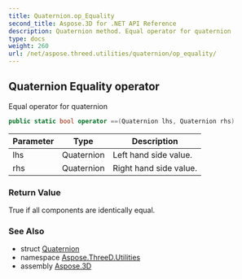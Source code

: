 ```yaml
---
title: Quaternion.op_Equality
second_title: Aspose.3D for .NET API Reference
description: Quaternion method. Equal operator for quaternion
type: docs
weight: 260
url: /net/aspose.threed.utilities/quaternion/op_equality/
---
```

## Quaternion Equality operator

Equal operator for quaternion

```csharp
public static bool operator ==(Quaternion lhs, Quaternion rhs)
```

| Parameter | Type | Description |
| --- | --- | --- |
| lhs | Quaternion | Left hand side value. |
| rhs | Quaternion | Right hand side value. |

### Return Value

True if all components are identically equal.

### See Also

* struct [Quaternion](../)
* namespace [Aspose.ThreeD.Utilities](../../../aspose.threed.utilities/)
* assembly [Aspose.3D](../../../)



